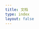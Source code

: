 ```yaml
---
title: 文档
type: index
layout: false
---
```


<script setup>
import { data as posts } from './docs.data.js'
</script>
<RecentPost category="文档" :frontmatter="posts[0].frontmatter" :url="posts[0].url" :excerpt="posts[0].excerpt"/>
  <div grid="~ md:cols-2 gap-4" m-x-auto max-w-1000px m-y-8 p-x-4 md:p-x-0>
    <div v-for="post of posts">
      <PostEntry :excerpt="post.excerpt" :title="post.frontmatter.title" :splash-image-source="post.frontmatter.splash" :url="post.url"/>
    </div>
  </div>